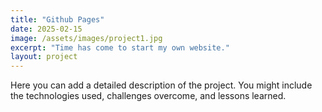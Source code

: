 ```yaml
---
title: "Github Pages"
date: 2025-02-15
image: /assets/images/project1.jpg
excerpt: "Time has come to start my own website."
layout: project
---
```


Here you can add a detailed description of the project. You might include the technologies used, challenges overcome, and lessons learned.

